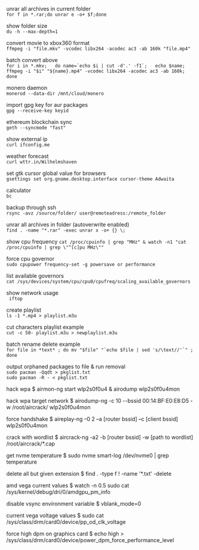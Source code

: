 unrar all archives in current folder  
`for f in *.rar;do unrar e -o+ $f;done`  

show folder size  
`du -h --max-depth=1`  

convert movie to xbox360 format  
`ffmpeg -i "file.mkv" -vcodec libx264 -acodec ac3 -ab 160k "file.mp4"`  

batch convert above  
```for i in *.mkv;   do name=`echo $i | cut -d'.' -f1`;   echo $name;   ffmpeg -i "$i" "${name}.mp4" -vcodec libx264 -acodec ac3 -ab 160k; done ```

monero daemon  
`monerod --data-dir /mnt/cloud/monero`  

import gpg key for aur packages  
`gpg --receive-key keyid`  

ethereum blockchain sync  
`geth --syncmode "fast"`  

show external ip  
`curl ifconfig.me`  

weather forecast  
`curl wttr.in/Wilhelmshaven`  

set gtk cursor global value for browsers   
`gsettings set org.gnome.desktop.interface cursor-theme Adwaita`  

calculator  
`bc`  

backup through ssh  
`rsync -avz /source/folder/ user@remoteadress:/remote_folder`  

unrar all archives in folder (autoverwrite enabled)  
`find . -name "*.rar" -exec unrar x -o+ {} \;`  

show cpu frequency 
`cat /proc/cpuinfo | grep "MHz" & watch -n1 "cat /proc/cpuinfo | grep \"^[c]pu MHz\""`  

force cpu governor  
`sudo cpupower frequency-set -g powersave or performance`  

list available governors    
`cat /sys/devices/system/cpu/cpu0/cpufreq/scaling_available_governors`  

show network usage  
` iftop`  

create playlist  
`ls -1 *.mp4 > playlist.m3u`  

cut characters playlist example  
`cut -c 50- playlist.m3u > newplaylist.m3u` 

batch rename delete example  
```for file in *text* ; do mv "$file" "`echo $file | sed 's/\text//'`" ; done ```

output orphaned packages to file & run removal  
`sudo pacman -Qqdt > pkglist.txt`  
`sudo pacman -R - < pkglist.txt`  

hack wpa $ airmon-ng start wlp2s0f0u4 & airodump wlp2s0f0u4mon  

hack wpa target network $ airodump-ng -c 10 --bssid 00:14:BF:E0:E8:D5 -w /root/aircrack/ wlp2s0f0u4mon  

force handshake $ aireplay-ng –0 2 –a [router bssid] –c [client bssid] wlp2s0f0u4mon  

crack with wordlist $ aircrack-ng -a2 -b [router bssid] -w [path to wordlist] /root/aircrack/*.cap  

get nvme temperature $ sudo nvme smart-log /dev/nvme0 | grep temperature  

delete all but given extension $ find . -type f ! -name '*.txt' -delete  

amd vega current values $ watch -n 0.5 sudo cat /sys/kernel/debug/dri/0/amdgpu_pm_info  

disable vsync environment variable $ vblank_mode=0  

current vega voltage values $ sudo cat /sys/class/drm/card0/device/pp_od_clk_voltage  

force high dpm on graphics card $ echo high > /sys/class/drm/card0/device/power_dpm_force_performance_level  
